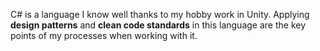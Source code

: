 C# is a language I know well thanks to my hobby work in Unity. Applying **design patterns** and **clean code standards** in this language are the key points of my processes when working with it.
